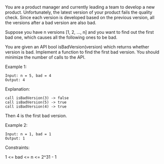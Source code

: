 You are a product manager and currently leading a team to develop a new product. Unfortunately, the latest version of your product fails the quality check. Since each version is developed based on the previous version, all the versions after a bad version are also bad.

Suppose you have n versions [1, 2, ..., n] and you want to find out the first bad one, which causes all the following ones to be bad.

You are given an API bool isBadVersion(version) which returns whether version is bad. Implement a function to find the first bad version. You should minimize the number of calls to the API.


Example 1:

    Input: n = 5, bad = 4
    Output: 4

Explanation:

    call isBadVersion(3) -> false
    call isBadVersion(5) -> true
    call isBadVersion(4) -> true

Then 4 is the first bad version.

Example 2:

    Input: n = 1, bad = 1
    Output: 1


Constraints:

1 <= bad <= n <= 2^31 - 1
